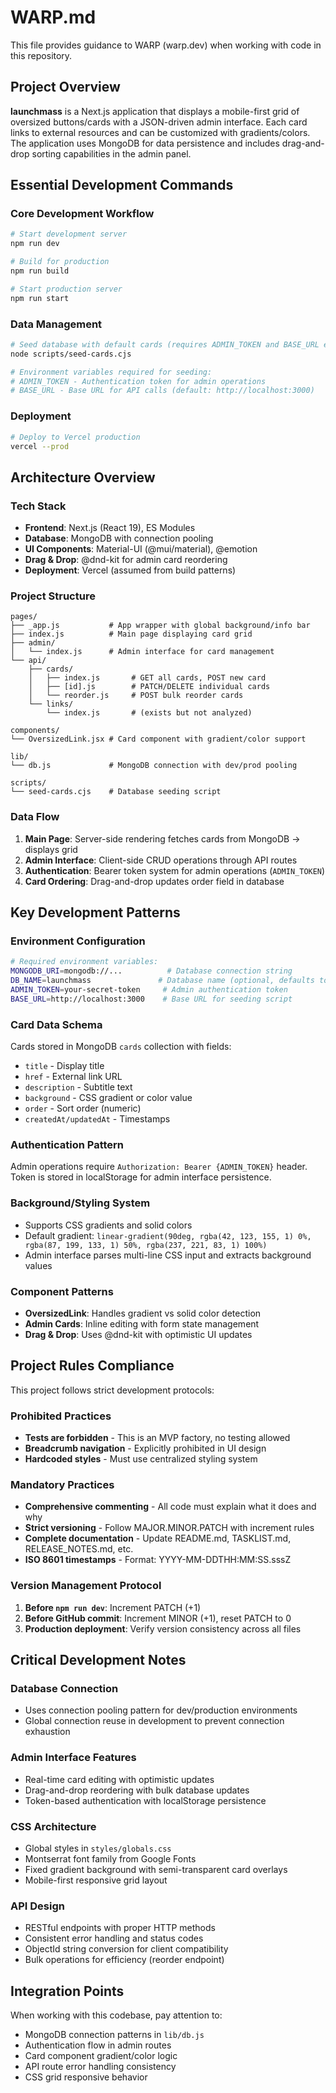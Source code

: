 # WARP.md

This file provides guidance to WARP (warp.dev) when working with code in this repository.

## Project Overview

**launchmass** is a Next.js application that displays a mobile-first grid of oversized buttons/cards with a JSON-driven admin interface. Each card links to external resources and can be customized with gradients/colors. The application uses MongoDB for data persistence and includes drag-and-drop sorting capabilities in the admin panel.

## Essential Development Commands

### Core Development Workflow
```bash
# Start development server
npm run dev

# Build for production
npm run build

# Start production server
npm run start
```

### Data Management
```bash
# Seed database with default cards (requires ADMIN_TOKEN and BASE_URL env vars)
node scripts/seed-cards.cjs

# Environment variables required for seeding:
# ADMIN_TOKEN - Authentication token for admin operations
# BASE_URL - Base URL for API calls (default: http://localhost:3000)
```

### Deployment
```bash
# Deploy to Vercel production
vercel --prod
```

## Architecture Overview

### Tech Stack
- **Frontend**: Next.js (React 19), ES Modules
- **Database**: MongoDB with connection pooling
- **UI Components**: Material-UI (@mui/material), @emotion
- **Drag & Drop**: @dnd-kit for admin card reordering
- **Deployment**: Vercel (assumed from build patterns)

### Project Structure
```
pages/
├── _app.js           # App wrapper with global background/info bar
├── index.js          # Main page displaying card grid
├── admin/
│   └── index.js      # Admin interface for card management
└── api/
    ├── cards/
    │   ├── index.js       # GET all cards, POST new card
    │   ├── [id].js        # PATCH/DELETE individual cards
    │   └── reorder.js     # POST bulk reorder cards
    └── links/
        └── index.js       # (exists but not analyzed)

components/
└── OversizedLink.jsx # Card component with gradient/color support

lib/
└── db.js             # MongoDB connection with dev/prod pooling

scripts/
└── seed-cards.cjs    # Database seeding script
```

### Data Flow
1. **Main Page**: Server-side rendering fetches cards from MongoDB → displays grid
2. **Admin Interface**: Client-side CRUD operations through API routes
3. **Authentication**: Bearer token system for admin operations (`ADMIN_TOKEN`)
4. **Card Ordering**: Drag-and-drop updates order field in database

## Key Development Patterns

### Environment Configuration
```bash
# Required environment variables:
MONGODB_URI=mongodb://...          # Database connection string
DB_NAME=launchmass               # Database name (optional, defaults to 'launchmass')
ADMIN_TOKEN=your-secret-token     # Admin authentication token
BASE_URL=http://localhost:3000    # Base URL for seeding script
```

### Card Data Schema
Cards stored in MongoDB `cards` collection with fields:
- `title` - Display title
- `href` - External link URL  
- `description` - Subtitle text
- `background` - CSS gradient or color value
- `order` - Sort order (numeric)
- `createdAt/updatedAt` - Timestamps

### Authentication Pattern
Admin operations require `Authorization: Bearer {ADMIN_TOKEN}` header. Token is stored in localStorage for admin interface persistence.

### Background/Styling System
- Supports CSS gradients and solid colors
- Default gradient: `linear-gradient(90deg, rgba(42, 123, 155, 1) 0%, rgba(87, 199, 133, 1) 50%, rgba(237, 221, 83, 1) 100%)`
- Admin interface parses multi-line CSS input and extracts background values

### Component Patterns
- **OversizedLink**: Handles gradient vs solid color detection
- **Admin Cards**: Inline editing with form state management
- **Drag & Drop**: Uses @dnd-kit with optimistic UI updates

## Project Rules Compliance

This project follows strict development protocols:

### Prohibited Practices
- **Tests are forbidden** - This is an MVP factory, no testing allowed
- **Breadcrumb navigation** - Explicitly prohibited in UI design
- **Hardcoded styles** - Must use centralized styling system

### Mandatory Practices
- **Comprehensive commenting** - All code must explain what it does and why
- **Strict versioning** - Follow MAJOR.MINOR.PATCH with increment rules
- **Complete documentation** - Update README.md, TASKLIST.md, RELEASE_NOTES.md, etc.
- **ISO 8601 timestamps** - Format: YYYY-MM-DDTHH:MM:SS.sssZ

### Version Management Protocol
1. **Before `npm run dev`**: Increment PATCH (+1)
2. **Before GitHub commit**: Increment MINOR (+1), reset PATCH to 0
3. **Production deployment**: Verify version consistency across all files

## Critical Development Notes

### Database Connection
- Uses connection pooling pattern for dev/production environments
- Global connection reuse in development to prevent connection exhaustion

### Admin Interface Features
- Real-time card editing with optimistic updates
- Drag-and-drop reordering with bulk database updates
- Token-based authentication with localStorage persistence

### CSS Architecture
- Global styles in `styles/globals.css`
- Montserrat font family from Google Fonts
- Fixed gradient background with semi-transparent card overlays
- Mobile-first responsive grid layout

### API Design
- RESTful endpoints with proper HTTP methods
- Consistent error handling and status codes
- ObjectId string conversion for client compatibility
- Bulk operations for efficiency (reorder endpoint)

## Integration Points

When working with this codebase, pay attention to:
- MongoDB connection patterns in `lib/db.js`
- Authentication flow in admin routes
- Card component gradient/color logic
- API route error handling consistency
- CSS grid responsive behavior
